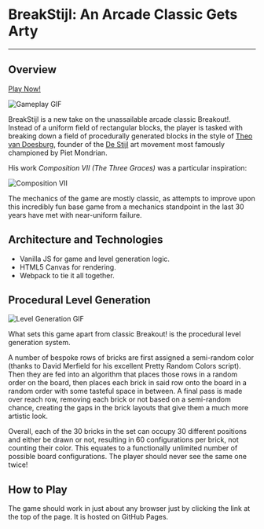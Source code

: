 # BreakStijl: An Arcade Classic Gets Arty
---

## Overview

[Play Now!](https://battjmo.github.io/BreakStijl/)

![Gameplay GIF](https://media.giphy.com/media/4N1DEonWxvf5sKOxdE/giphy.gif)

BreakStijl is a new take on the unassailable arcade classic Breakout!. Instead of a uniform field of rectangular blocks, the player is tasked with breaking down a field of procedurally generated blocks in the style of [Theo van Doesburg](https://en.wikipedia.org/wiki/Theo_van_Doesburg), founder of the [De Stijl](https://en.wikipedia.org/wiki/De_Stijl) art movement most famously championed by Piet Mondrian.

His work *Composition VII (The Three Graces)* was a particular inspiration:

![Composition VII](https://github.com/Battjmo/BreakStijl/blob/master/images/Theo_van_Doesburg_Composition_VII_(the_three_graces).jpg)

The mechanics of the game are mostly classic, as attempts to improve upon this incredibly fun base game from a mechanics standpoint in the last 30 years have met with near-uniform failure.

## Architecture and Technologies

- Vanilla JS for game and level generation logic.
- HTML5 Canvas for rendering.
- Webpack to tie it all together.

## Procedural Level Generation

![Level Generation GIF](https://media.giphy.com/media/mMCKKsPIkt6lczEZBC/giphy.gif)

What sets this game apart from classic Breakout! is the procedural level generation system.

A number of bespoke rows of bricks are first assigned a semi-random color (thanks to David Merfield for his excellent Pretty Random Colors script). Then they are fed into an algorithm that places those rows in a random order on the board, then places each brick in said row onto the board in a random order with some tasteful space in between.
A final pass is made over reach row, removing each brick or not based on a semi-random chance, creating the gaps in the brick layouts that give them a much more artistic look.

Overall, each of the 30 bricks in the set can occupy 30 different positions and either be drawn or not, resulting in 60 configurations per brick, not counting their color.
This equates to a functionally unlimited number of possible board configurations. The player should never see the same one twice!

## How to Play

The game should work in just about any browser just by clicking the link at the top of the page. It is hosted on GitHub Pages.

